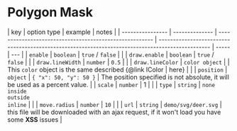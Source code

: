 # Polygon Mask

| key              | option type    | example                                                 | notes                                                                                            |
| ---------------- | -------------- | ------------------------------------------------------- | ------------------------------------------------------------------------------------------------ | ----- | --- |
| `enable`         | `boolean`      | `true` / `false`                                        |                                                                                                  |
| `draw.enable`    | `boolean`      | `true` / `false`                                        |                                                                                                  |
| `draw.lineWidth` | `number`       | `0.5`                                                   |                                                                                                  |
| `draw.lineColor` | `color object` |                                                         | This `color` object is the same described {@link IColor                                          | here} |     |
| `position`       | `object`       | `{ "x": 50, "y": 50 }`                                  | The position specified is not absolute, it will be used as a percent value.                      |
| `scale`          | `number`       | 1                                                       |                                                                                                  |
| `type`           | `string`       | `none` <br /> `inside` <br /> `outside` <br /> `inline` |                                                                                                  |
| `move.radius`    | `number`       | `10`                                                    |                                                                                                  |
| `url`            | `string`       | `demo/svg/deer.svg`                                     | this file will be downloaded with an ajax request, if it won't load you have some **XSS** issues |
